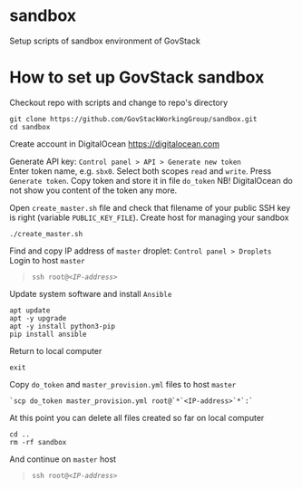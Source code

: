 # sandbox
Setup scripts of sandbox environment of GovStack

# How to set up GovStack sandbox
Checkout repo with scripts and change to repo's directory
```
git clone https://github.com/GovStackWorkingGroup/sandbox.git
cd sandbox
```
Create account in DigitalOcean <https://digitalocean.com>

Generate API key: `Control panel > API > Generate new token`  
Enter token name, e.g. `sbx0`. Select both scopes `read` and `write`. Press `Generate token`.
Copy token and store it in file `do_token` NB! DigitalOcean do not show you content of the token any more.

Open `create_master.sh` file and check that filename of your public SSH key is right (variable `PUBLIC_KEY_FILE`).
Create host for managing your sandbox
```
./create_master.sh
```

Find and copy IP address of `master` droplet: `Control panel > Droplets`  
Login to host `master`

> `ssh root@`*`<IP-address>`*

Update system software and install `Ansible`
```
apt update
apt -y upgrade
apt -y install python3-pip
pip install ansible
```
Return to local computer
```
exit
```
Copy `do_token` and `master_provision.yml` files to host `master`

	`scp do_token master_provision.yml root@`*`<IP-address>`*`:`

At this point you can delete all files created so far on local computer
```
cd ..
rm -rf sandbox
```
And continue on `master` host

> `ssh root@`*`<IP-address>`*

